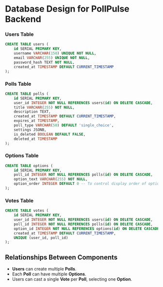 # Database Design for PollPulse Backend

### Users Table
```sql
CREATE TABLE users (
    id SERIAL PRIMARY KEY,
    username VARCHAR(150) UNIQUE NOT NULL,
    email VARCHAR(255) UNIQUE NOT NULL,
    password_hash TEXT NOT NULL,
    created_at TIMESTAMP DEFAULT CURRENT_TIMESTAMP
);
```

### Polls Table
```sql
CREATE TABLE polls (
    id SERIAL PRIMARY KEY,
    user_id INTEGER NOT NULL REFERENCES users(id) ON DELETE CASCADE,
    title VARCHAR(255) NOT NULL,
    description TEXT,
    created_at TIMESTAMP DEFAULT CURRENT_TIMESTAMP,
    expires_at TIMESTAMP,
    poll_type VARCHAR(50) DEFAULT 'single_choice',
    settings JSONB,
    is_deleted BOOLEAN DEFAULT FALSE,
    deleted_at TIMESTAMP
);
```

### Options Table
```sql
CREATE TABLE options (
    id SERIAL PRIMARY KEY,
    poll_id INTEGER NOT NULL REFERENCES polls(id) ON DELETE CASCADE,
    option_text VARCHAR(255) NOT NULL,
    option_order INTEGER DEFAULT 0 -- To control display order of options
);
```

### Votes Table
```sql
CREATE TABLE votes (
    id SERIAL PRIMARY KEY,
    user_id INTEGER NOT NULL REFERENCES users(id) ON DELETE CASCADE,
    poll_id INTEGER NOT NULL REFERENCES polls(id) ON DELETE CASCADE,
    option_id INTEGER NOT NULL REFERENCES options(id) ON DELETE CASCADE,
    created_at TIMESTAMP DEFAULT CURRENT_TIMESTAMP,
    UNIQUE (user_id, poll_id)
);
```

## Relationships Between Components
- **Users** can create multiple **Polls**.
- Each **Poll** can have multiple **Options**.
- Users can cast a single **Vote** per **Poll**, selecting one **Option**.

